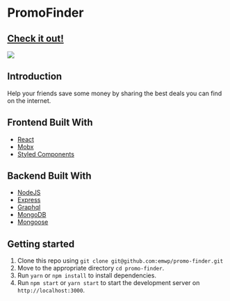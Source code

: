 # PromoFinder
## [Check it out!](https://github.com/emwp)

![](/src/img/promofinder.gif)

## Introduction
Help your friends save some money by sharing the best deals you can find on the internet.

## Frontend Built With
- [React](https://reactjs.org)
- [Mobx](https://github.com/mobxjs/mobx)
- [Styled Components](https://www.styled-components.com)

## Backend Built With
- [NodeJS](https://nodejs.org)
- [Express](https://expressjs.com)
- [Graphql](https://graphql.org)
- [MongoDB](https://www.mongodb.com)
- [Mongoose](https://mongoosejs.com)

## Getting started

1. Clone this repo using `git clone git@github.com:emwp/promo-finder.git`
2. Move to the appropriate directory `cd promo-finder`.<br />
3. Run `yarn` or `npm install` to install dependencies.<br />
4. Run `npm start` or `yarn start` to start the development server on `http://localhost:3000`.
